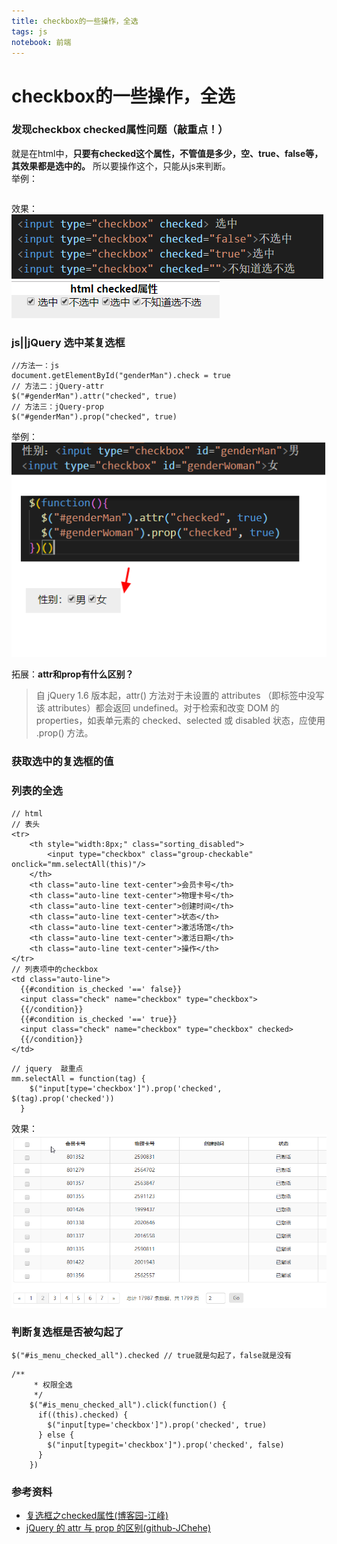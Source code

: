 ```yaml
---
title: checkbox的一些操作，全选
tags: js
notebook: 前端
---
```


# checkbox的一些操作，全选
### 发现checkbox checked属性问题（敲重点！）
就是在html中，**只要有checked这个属性，不管值是多少，空、true、false等，其效果都是选中的。**
所以要操作这个，只能从js来判断。   
举例：    
```
```
效果：
![](https://raw.githubusercontent.com/heihuahe/myGallery/master/noteImage/20190829144856.png)
![](https://raw.githubusercontent.com/heihuahe/myGallery/master/noteImage/20190829144915.png)

### js||jQuery 选中某复选框
```
//方法一：js
document.getElementById("genderMan").check = true
// 方法二：jQuery-attr
$("#genderMan").attr("checked", true)
// 方法三：jQuery-prop
$("#genderMan").prop("checked", true)
```
举例：
![](https://raw.githubusercontent.com/heihuahe/myGallery/master/noteImage/20190829150435.png)

拓展：**attr和prop有什么区别？**
> 自 jQuery 1.6 版本起，attr() 方法对于未设置的 attributes （即标签中没写该 attributes）都会返回 undefined。对于检索和改变 DOM 的 properties，如表单元素的 checked、selected 或 disabled 状态，应使用 .prop() 方法。


### 获取选中的复选框的值


### 列表的全选
```
// html
// 表头
<tr>
    <th style="width:8px;" class="sorting_disabled">
        <input type="checkbox" class="group-checkable" onclick="mm.selectAll(this)"/>
    </th>
    <th class="auto-line text-center">会员卡号</th>
    <th class="auto-line text-center">物理卡号</th>
    <th class="auto-line text-center">创建时间</th>
    <th class="auto-line text-center">状态</th>
    <th class="auto-line text-center">激活场馆</th>
    <th class="auto-line text-center">激活日期</th>
    <th class="auto-line text-center">操作</th>
</tr>
// 列表项中的checkbox
<td class="auto-line">
  {{#condition is_checked '==' false}}
  <input class="check" name="checkbox" type="checkbox">
  {{/condition}}
  {{#condition is_checked '==' true}}
  <input class="check" name="checkbox" type="checkbox" checked>
  {{/condition}}
</td>
```
```
// jquery  敲重点
mm.selectAll = function(tag) {
    $("input[type='checkbox']").prop('checked', $(tag).prop('checked'))
  }
```
效果：    
![](https://raw.githubusercontent.com/heihuahe/myGallery/master/noteImage/checkbox-selectAll.gif)

### 判断复选框是否被勾起了
```
$("#is_menu_checked_all").checked // true就是勾起了，false就是没有
```
```
/**
     * 权限全选
     */
    $("#is_menu_checked_all").click(function() {
      if((this).checked) {
        $("input[type='checkbox']").prop('checked', true)
      } else {
        $("input[typegit='checkbox']").prop('checked', false)
      }
    })
```
### 参考资料
- [复选框之checked属性(博客园-江峰)](https://www.cnblogs.com/jf-67/p/6613898.html)
- [jQuery 的 attr 与 prop 的区别(github-JChehe)](https://github.com/JChehe/blog/blob/master/posts/jQuery%20%E7%9A%84%20attr%20%E4%B8%8E%20prop%20%E7%9A%84%E5%8C%BA%E5%88%AB.md)
